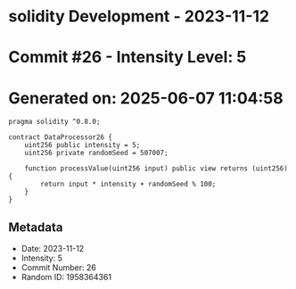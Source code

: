 ﻿# solidity Development - 2023-11-12
# Commit #26 - Intensity Level: 5
# Generated on: 2025-06-07 11:04:58
```solidity
pragma solidity ^0.8.0;

contract DataProcessor26 {
    uint256 public intensity = 5;
    uint256 private randomSeed = 507007;

    function processValue(uint256 input) public view returns (uint256) {
        return input * intensity + randomSeed % 100;
    }
}
```
## Metadata
- Date: 2023-11-12
- Intensity: 5
- Commit Number: 26
- Random ID: 1958364361
